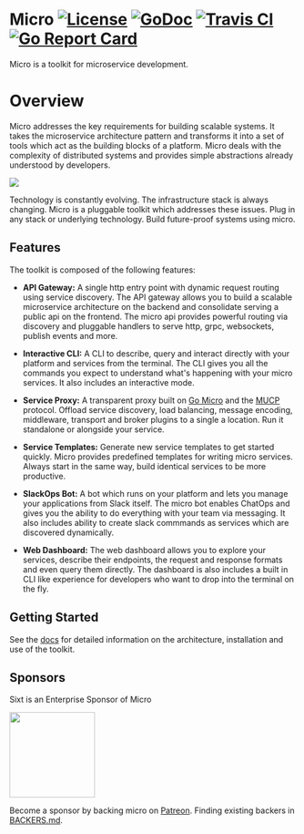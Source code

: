 # Micro [![License](https://img.shields.io/:license-apache-blue.svg)](https://opensource.org/licenses/Apache-2.0) [![GoDoc](https://godoc.org/github.com/micro/micro?status.svg)](https://godoc.org/github.com/micro/micro) [![Travis CI](https://travis-ci.org/micro/micro.svg?branch=master)](https://travis-ci.org/micro/micro) [![Go Report Card](https://goreportcard.com/badge/micro/micro)](https://goreportcard.com/report/github.com/micro/micro)

Micro is a toolkit for microservice development.

# Overview

Micro addresses the key requirements for building scalable systems. It takes the microservice architecture pattern and transforms it into 
a set of tools which act as the building blocks of a platform. Micro deals with the complexity of distributed systems and provides 
simple abstractions already understood by developers.

<img src="https://micro.mu/micro-diag.png" />

Technology is constantly evolving. The infrastructure stack is always changing. Micro is a pluggable toolkit which addresses these issues. 
Plug in any stack or underlying technology. Build future-proof systems using micro.

## Features

The toolkit is composed of the following features:

- **API Gateway:** A single http entry point with dynamic request routing using service discovery. The API gateway allows you to build a scalable 
microservice architecture on the backend and consolidate serving a public api on the frontend. The micro api provides powerful routing 
via discovery and pluggable handlers to serve http, grpc, websockets, publish events and more.

- **Interactive CLI:** A CLI to describe, query and interact directly with your platform and services from the terminal. The CLI 
gives you all the commands you expect to understand what's happening with your micro services. It also includes an interactive mode.

- **Service Proxy:** A transparent proxy built on [Go Micro](https://github.com/micro/go-micro) and the [MUCP](https://github.com/micro/protocol) 
protocol. Offload service discovery, load balancing, message encoding, middleware, transport and broker plugins to a single a location. 
Run it standalone or alongside your service.

- **Service Templates:** Generate new service templates to get started quickly. Micro provides predefined templates for writing micro services. 
Always start in the same way, build identical services to be more productive.

- **SlackOps Bot:** A bot which runs on your platform and lets you manage your applications from Slack itself. The micro bot enables ChatOps 
and gives you the ability to do everything with your team via messaging. It also includes ability to create slack commmands as services which 
are discovered dynamically.

- **Web Dashboard:** The web dashboard allows you to explore your services, describe their endpoints, the request and response formats and even 
query them directly. The dashboard is also includes a built in CLI like experience for developers who want to drop into the terminal on the fly.

## Getting Started

See the [docs](https://micro.mu/docs/toolkit.html) for detailed information on the architecture, installation and use of the toolkit.

## Sponsors

Sixt is an Enterprise Sponsor of Micro

<a href="https://micro.mu/blog/2016/04/25/announcing-sixt-sponsorship.html"><img src="https://micro.mu/sixt_logo.png" width=150px height="auto" /></a>

Become a sponsor by backing micro on [Patreon](https://www.patreon.com/microhq). Finding existing backers in [BACKERS.md](BACKERS.md).
